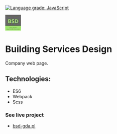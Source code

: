 [![Language grade: JavaScript](https://img.shields.io/lgtm/grade/javascript/g/mkitowski/BSD.svg?logo=lgtm&logoWidth=18)](https://lgtm.com/projects/g/mkitowski/BSD/context:javascript)

![BSD](./pic/bsd.jpg)


# Building Services Design
Company web page.

## Technologies:
- ES6
- Webpack
- Scss


### See live project
 - [bsd-gda.pl](http://bsd-gda.pl)


